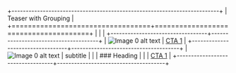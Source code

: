+-------------------------------------------------------------------------+
| Teaser with Grouping                                                    |
+==================================+======================================+
|                                  |                                      |
+----------------------------------+--------------------------------------+
| ![Image 0 alt text][image0]      | [CTA 1](htttps://www.adobe.com)      |
+----------------------------------+--------------------------------------+
| ![Image 0 alt text][image0]      | subtitle                             |
|                                  | ### Heading                          |
|                                  | [CTA 1](htttps://www.adobe.com)      |
+----------------------------------+--------------------------------------+

[image0]: https://fastly.picsum.photos/id/85/200/300.jpg?hmac=_MELEMGQCalX-bflh-qD89Z5VjdVMfVXD68WblQSLM8
